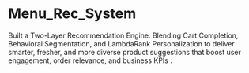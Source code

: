 # Menu_Rec_System
Built a Two-Layer Recommendation Engine: Blending Cart Completion, Behavioral Segmentation, and LambdaRank Personalization to deliver smarter, fresher, and more diverse product suggestions that boost user engagement, order relevance, and business KPIs .
